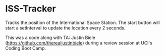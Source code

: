 # ISS-Tracker

Tracks the position of the International Space Station. The start button will start a setInterval to update the location every 2 seconds.

This was a code along with TA: Justin Biele (https://github.com/therealjustinbiele) during a review session at UCI's Coding Boot Camp.
